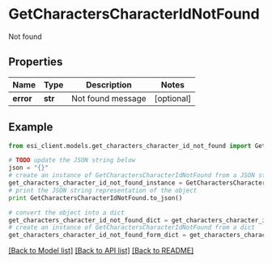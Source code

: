 # GetCharactersCharacterIdNotFound

Not found

## Properties

Name | Type | Description | Notes
------------ | ------------- | ------------- | -------------
**error** | **str** | Not found message | [optional] 

## Example

```python
from esi_client.models.get_characters_character_id_not_found import GetCharactersCharacterIdNotFound

# TODO update the JSON string below
json = "{}"
# create an instance of GetCharactersCharacterIdNotFound from a JSON string
get_characters_character_id_not_found_instance = GetCharactersCharacterIdNotFound.from_json(json)
# print the JSON string representation of the object
print GetCharactersCharacterIdNotFound.to_json()

# convert the object into a dict
get_characters_character_id_not_found_dict = get_characters_character_id_not_found_instance.to_dict()
# create an instance of GetCharactersCharacterIdNotFound from a dict
get_characters_character_id_not_found_form_dict = get_characters_character_id_not_found.from_dict(get_characters_character_id_not_found_dict)
```
[[Back to Model list]](../README.md#documentation-for-models) [[Back to API list]](../README.md#documentation-for-api-endpoints) [[Back to README]](../README.md)


